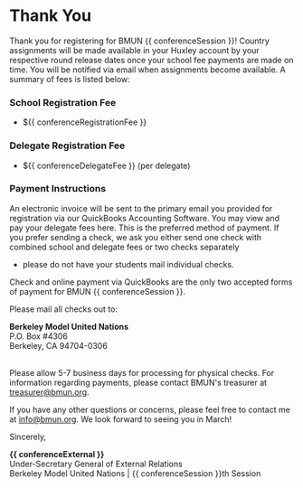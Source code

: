 # Thank You

Thank you for registering for BMUN {{ conferenceSession }}! Country assignments will be made available in your Huxley account by your respective round release dates once your school fee payments are made on time. You will be notified via email when assignments become available. A summary of fees is listed below:

### School Registration Fee
* ${{ conferenceRegistrationFee }}

### Delegate Registration Fee
* ${{ conferenceDelegateFee }} (per delegate)

### Payment Instructions
An electronic invoice will be sent to the primary email you provided for registration via our QuickBooks Accounting Software. You may view and pay your delegate fees here. This is the preferred method of payment. If you prefer sending a check, we ask you either send one check with combined school and delegate fees or two checks separately
 - please do not have your students mail individual checks.

Check and online payment via QuickBooks are the only two accepted forms of payment for BMUN {{ conferenceSession }}.

Please mail all checks out to:

<div class="address">
  <strong>Berkeley Model United Nations</strong>
  <br />
  P.O. Box #4306
  <br />
  Berkeley, CA 94704-0306
</div>
<br />

Please allow 5-7 business days for processing for physical checks. For information regarding payments, please contact BMUN's treasurer at [treasurer@bmun.org](mailto:treasurer@bmun.org).

If you have any other questions or concerns, please feel free to contact me at [info@bmun.org](mailto:info@bmun.org). We look forward to seeing you in March!

Sincerely,
<p class="sender">
  <strong>{{ conferenceExternal }}</strong>
  <br />
  <span class="subtext">
    Under-Secretary General of External Relations
    <br />
    Berkeley Model United Nations | {{ conferenceSession }}th Session
  </span>
</p>
